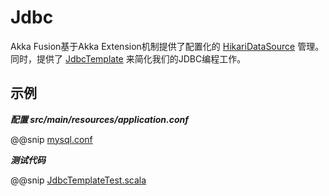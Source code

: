# Jdbc

Akka Fusion基于Akka Extension机制提供了配置化的 [HikariDataSource](https://github.com/brettwooldridge/HikariCP/blob/dev/src/main/java/com/zaxxer/hikari/HikariDataSource.java) 管理。 
同时，提供了 [JdbcTemplate](../../../../../fusion-jdbc/src/main/scala/fusion/jdbc/JdbcTemplate.scala) 来简化我们的JDBC编程工作。

## 示例

***配置 src/main/resources/application.conf***

@@snip [mysql.conf](../../../../../fusion-jdbc/src/test/resources/sample/mysql.conf) 

***测试代码***

@@snip [JdbcTemplateTest.scala](../../../../../fusion-jdbc/src/test/scala/fusion/jdbc/JdbcTemplateTest.scala)
